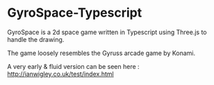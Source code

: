 # GyroSpace-Typescript
GyroSpace is a 2d space game written in Typescript using Three.js to handle the drawing.

The game loosely resembles the Gyruss arcade game by Konami.

A very early & fluid version can be seen here : http://ianwigley.co.uk/test/index.html
